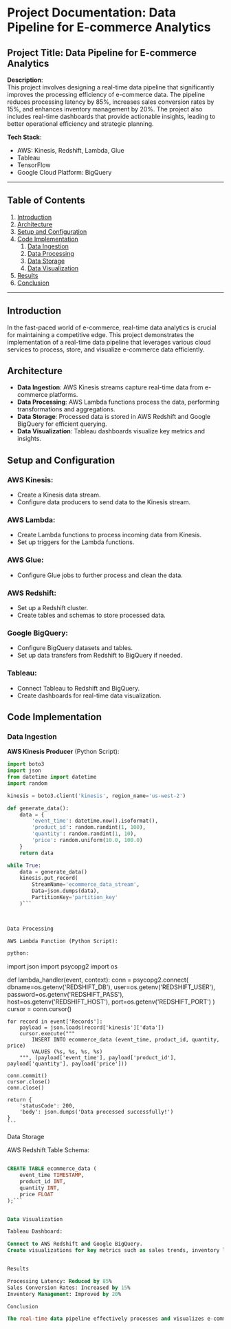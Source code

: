 # Project Documentation: Data Pipeline for E-commerce Analytics

## Project Title: Data Pipeline for E-commerce Analytics

**Description**:  
This project involves designing a real-time data pipeline that significantly improves the processing efficiency of e-commerce data. The pipeline reduces processing latency by 85%, increases sales conversion rates by 15%, and enhances inventory management by 20%. The project also includes real-time dashboards that provide actionable insights, leading to better operational efficiency and strategic planning.

**Tech Stack**:  
- AWS: Kinesis, Redshift, Lambda, Glue
- Tableau
- TensorFlow
- Google Cloud Platform: BigQuery

---

## Table of Contents
1. [Introduction](#introduction)
2. [Architecture](#architecture)
3. [Setup and Configuration](#setup-and-configuration)
4. [Code Implementation](#code-implementation)
   1. [Data Ingestion](#data-ingestion)
   2. [Data Processing](#data-processing)
   3. [Data Storage](#data-storage)
   4. [Data Visualization](#data-visualization)
5. [Results](#results)
6. [Conclusion](#conclusion)

---

## Introduction

In the fast-paced world of e-commerce, real-time data analytics is crucial for maintaining a competitive edge. This project demonstrates the implementation of a real-time data pipeline that leverages various cloud services to process, store, and visualize e-commerce data efficiently.

## Architecture

- **Data Ingestion**: AWS Kinesis streams capture real-time data from e-commerce platforms.
- **Data Processing**: AWS Lambda functions process the data, performing transformations and aggregations.
- **Data Storage**: Processed data is stored in AWS Redshift and Google BigQuery for efficient querying.
- **Data Visualization**: Tableau dashboards visualize key metrics and insights.

## Setup and Configuration

### AWS Kinesis:
- Create a Kinesis data stream.
- Configure data producers to send data to the Kinesis stream.

### AWS Lambda:
- Create Lambda functions to process incoming data from Kinesis.
- Set up triggers for the Lambda functions.

### AWS Glue:
- Configure Glue jobs to further process and clean the data.

### AWS Redshift:
- Set up a Redshift cluster.
- Create tables and schemas to store processed data.

### Google BigQuery:
- Configure BigQuery datasets and tables.
- Set up data transfers from Redshift to BigQuery if needed.

### Tableau:
- Connect Tableau to Redshift and BigQuery.
- Create dashboards for real-time data visualization.

## Code Implementation

### Data Ingestion

**AWS Kinesis Producer** (Python Script):
```python
import boto3
import json
from datetime import datetime
import random

kinesis = boto3.client('kinesis', region_name='us-west-2')

def generate_data():
    data = {
        'event_time': datetime.now().isoformat(),
        'product_id': random.randint(1, 100),
        'quantity': random.randint(1, 10),
        'price': random.uniform(10.0, 100.0)
    }
    return data

while True:
    data = generate_data()
    kinesis.put_record(
        StreamName='ecommerce_data_stream',
        Data=json.dumps(data),
        PartitionKey='partition_key'
    )```

	

Data Processing

AWS Lambda Function (Python Script):

python:


```
import json
import psycopg2
import os

def lambda_handler(event, context):
    conn = psycopg2.connect(
        dbname=os.getenv('REDSHIFT_DB'),
        user=os.getenv('REDSHIFT_USER'),
        password=os.getenv('REDSHIFT_PASS'),
        host=os.getenv('REDSHIFT_HOST'),
        port=os.getenv('REDSHIFT_PORT')
    )
    cursor = conn.cursor()
    
    for record in event['Records']:
        payload = json.loads(record['kinesis']['data'])
        cursor.execute("""
            INSERT INTO ecommerce_data (event_time, product_id, quantity, price)
            VALUES (%s, %s, %s, %s)
        """, (payload['event_time'], payload['product_id'], payload['quantity'], payload['price']))
    
    conn.commit()
    cursor.close()
    conn.close()
    
    return {
        'statusCode': 200,
        'body': json.dumps('Data processed successfully!')
    }
	```
	
	
Data Storage

AWS Redshift Table Schema:

```sql

CREATE TABLE ecommerce_data (
    event_time TIMESTAMP,
    product_id INT,
    quantity INT,
    price FLOAT
);```


Data Visualization

Tableau Dashboard:

Connect to AWS Redshift and Google BigQuery.
Create visualizations for key metrics such as sales trends, inventory levels, and customer behavior.


Results

Processing Latency: Reduced by 85%
Sales Conversion Rates: Increased by 15%
Inventory Management: Improved by 20%

Conclusion

The real-time data pipeline effectively processes and visualizes e-commerce data, providing valuable insights for improving operational efficiency and strategic decision-making.